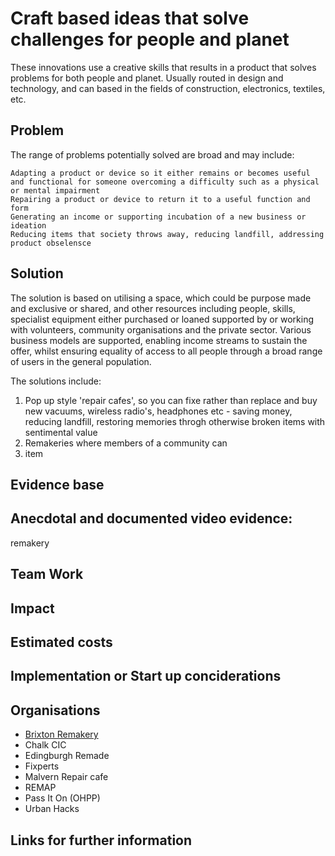 # Craft based ideas that solve challenges for people and planet

These innovations use a creative skills that results in a product that solves problems for both people and planet. Usually routed in design and technology, and can based in the fields of construction, electronics, textiles, etc.

## Problem

The range of problems potentially solved are broad and may include:

    Adapting a product or device so it either remains or becomes useful and functional for someone overcoming a difficulty such as a physical or mental impairment
    Repairing a product or device to return it to a useful function and form
    Generating an income or supporting incubation of a new business or ideation
    Reducing items that society throws away, reducing landfill, addressing product obselensce

## Solution

The solution is based on utilising a space, which could be purpose made and exclusive or shared, and other resources including people, skills, specialist equipment either purchased or loaned supported by or working with volunteers, community organisations and the private sector. Various business models are supported, enabling income streams to sustain the offer, whilst ensuring equality of access to all people through a broad range of users in the general population.

The solutions include:
1. Pop up style 'repair cafes', so you can fixe rather than replace and buy new vacuums, wireless radio's, headphones etc - saving money, reducing landfill, restoring memories throgh otherwise broken items with sentimental value
2. Remakeries where members of a community can
3. item

## Evidence base

## Anecdotal and documented video evidence:
remakery

## Team Work

## Impact

## Estimated costs

## Implementation or Start up conciderations

## Organisations

* [Brixton Remakery](https://remakery.org/)
* Chalk CIC
* Edingburgh Remade
* Fixperts
* Malvern Repair cafe
* REMAP
* Pass It On (OHPP)
* Urban Hacks

## Links for further information
